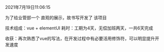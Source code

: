 2021年7月19日11:06:15

为了给业管部一个 直观的展示，故书写开发了 该项目

技术组成：vue + elementUI
耗时：工期为4天，无偿加班两天，一共6天完成

收获：再次熟悉了vue的写法，在开发过程中有必要活用修饰符，可以明显提升开发速度
